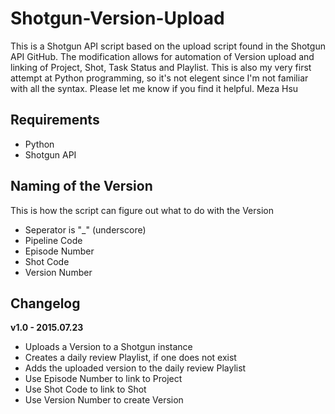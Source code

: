 # Shotgun-Version-Upload
This is a Shotgun API script based on the upload script found in the Shotgun API GitHub. The modification allows for automation of Version upload and linking of Project, Shot, Task Status and Playlist. This is also my very first attempt at Python programming, so it's not elegent since I'm not familiar with all the syntax. Please let me know if you find it helpful. Meza Hsu

## Requirements
* Python
* Shotgun API

## Naming of the Version
This is how the script can figure out what to do with the Version
* Seperator is "_" (underscore)
* Pipeline Code
* Episode Number
* Shot Code
* Version Number

## Changelog

**v1.0 - 2015.07.23**

  + Uploads a Version to a Shotgun instance
  + Creates a daily review Playlist, if one does not exist
  + Adds the uploaded version to the daily review Playlist
  + Use Episode Number to link to Project
  + Use Shot Code to link to Shot
  + Use Version Number to create Version
